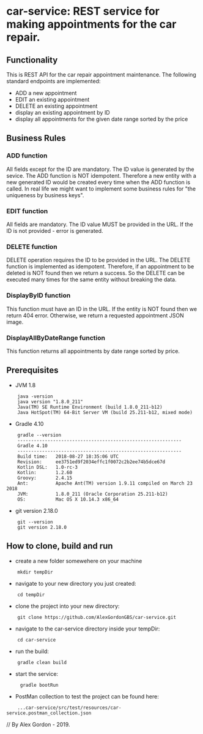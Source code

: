 # car-service: REST service for making appointments for the car repair.

## Functionality

<p> This is REST API for the car repair appointment maintenance. The following standard endpoints are implemented: </p>
   
   * ADD a new appointment
   * EDIT an existing appointment
   * DELETE an existing appointment
   * display an existing appointment by ID
   * display all appointments for the given date range sorted by the price

## Business Rules

### ADD function
<p> All fields except for the ID are mandatory. The ID value is generated by the sevice. The ADD function is NOT idempotent.
Therefore a new entity with a new generated ID would be created every time when the ADD function is called. In real life we might want to implement some
business rules for "the uniqueness by business keys". </p>

### EDIT function
<p> All fields are mandatory. The ID value MUST be provided in the URL. If the ID is not provided - error is generated. </p>

### DELETE function
<p>DELETE operation requires the ID to be provided in the URL. The DELETE function is implemented as idempotent.
Therefore, if an appointment to be deleted is NOT found then we return a success. So the DELETE can be executed many times
for the same entity without breaking the data.</p>

### DisplayByID function
<p>This function must have an ID in the URL. If the entity is NOT found then we return 404 error. Otherwise, we return
a requested appointment JSON image. </p>


### DisplayAllByDateRange function
<P>This function returns all appointments by date range sorted by price.</p>

## Prerequisites
* JVM 1.8
```
    java -version
    java version "1.8.0_211"
    Java(TM) SE Runtime Environment (build 1.8.0_211-b12)
    Java HotSpot(TM) 64-Bit Server VM (build 25.211-b12, mixed mode)
```
* Gradle 4.10
```
    gradle --version
    ------------------------------------------------------------
    Gradle 4.10
    ------------------------------------------------------------
    Build time:   2018-08-27 18:35:06 UTC
    Revision:     ee3751ed9f2034effc1f0072c2b2ee74b5dce67d
    Kotlin DSL:   1.0-rc-3
    Kotlin:       1.2.60
    Groovy:       2.4.15
    Ant:          Apache Ant(TM) version 1.9.11 compiled on March 23 2018
    JVM:          1.8.0_211 (Oracle Corporation 25.211-b12)
    OS:           Mac OS X 10.14.3 x86_64
```
* git version 2.18.0
```
    git --version
    git version 2.18.0
```
## How to clone, build and run
* create a new folder somewehere on your machine
```
    mkdir tempDir
```
* navigate to your new directory you just created:
```
    cd tempDir
```
* clone the project into your new directory:
```
    git clone https://github.com/AlexGordonGBS/car-service.git
```
* navigate to the car-service directory inside your tempDir:
```
    cd car-service
```
* run the build:
```
    gradle clean build
```
* start the service:
```
     gradle bootRun
```
* PostMan collection to test the project can be found here:
```
    ...car-service/src/test/resources/car-service.postman_collection.json
```

// By Alex Gordon - 2019.
